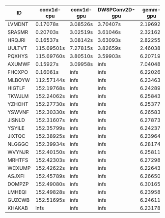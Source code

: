 |ID|conv1d-cpu|conv1d-gpu|DWSPConv2D-gpu|gemm-gpu|avg|
|-|-|-|-|-|-|
|LVMDNT|0.17078s|3.08526s|3.70407s|2.19692s|2.28926s|
|SRASMR|0.20703s|3.02519s|3.61046s|2.32162s|2.29107s|
|HRQJRI|0.16537s|3.08142s|3.63093s|2.82255s|2.42507s|
|UULTVT|115.69501s|7.27815s|3.82659s|2.46038s|32.31503s|
|PQXHYS|115.69760s|3.80510s|3.59903s|6.20719s|32.32723s|
|AXUMWF|0.15927s|3.09958s|infs|7.04048s|infs|
|FHCXPO|0.16061s|infs|infs|6.22026s|infs|
|MLBOYW|112.57144s|infs|infs|6.23463s|infs|
|HIGTLF|152.19768s|infs|infs|6.24289s|infs|
|TKWJLM|152.24062s|infs|infs|6.25843s|infs|
|YZHOHT|152.27730s|infs|infs|6.25377s|infs|
|YSWVNF|152.30330s|infs|infs|6.26583s|infs|
|JISNLD|152.31607s|infs|infs|6.27873s|infs|
|YSYILE|152.35799s|infs|infs|6.24237s|infs|
|JIXTQC|152.38925s|infs|infs|6.23964s|infs|
|NLGGGC|152.39934s|infs|infs|6.28174s|infs|
|WVYNJR|152.40150s|infs|infs|6.25811s|infs|
|MRHTFS|152.42303s|infs|infs|6.27298s|infs|
|WCXUMP|152.42622s|infs|infs|6.22643s|infs|
|ASJXFI|152.45789s|infs|infs|6.26650s|infs|
|DOMPZP|152.49080s|infs|infs|6.30165s|infs|
|LMHEQI|152.49828s|infs|infs|6.23958s|infs|
|GUZCWB|152.51695s|infs|infs|6.24611s|infs|
|KHAKAB|infs|infs|infs|6.23178s|infs|
